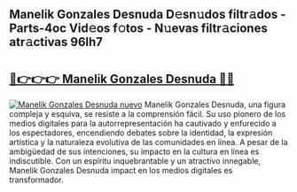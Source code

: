 ## Manelik Gonzales Desnuda D𝚎sn𝚞dos filtr𝚊dos - Parts-4oc Vid𝚎os f𝚘tos - N𝚞evas filtr𝚊ciones atr𝚊ctivas 96lh7

# <h2><a href="http://mb0fyx.tromn.icu/?c=Manelik+Gonzales+Desnuda">🔗👉👉👉 Manelik Gonzales Desnuda 🔗🔗</a></h2>

[![Manelik Gonzales Desnuda nuevo](https://i.imgur.com/pEAQMta.gif)](http://mb0fyx.tromn.icu/?c=Manelik+Gonzales+Desnuda)
Manelik Gonzales Desnuda, una figura compleja y esquiva, se resiste a la comprensión fácil. Su uso pionero de los medios digitales para la autorrepresentación ha cautivado y enfurecido a los espectadores, encendiendo debates sobre la identidad, la expresión artística y la naturaleza evolutiva de las comunidades en línea. A pesar de la ambigüedad de sus intenciones, su impacto en la cultura en línea es indiscutible. Con un espíritu inquebrantable y un atractivo innegable, Manelik Gonzales Desnuda impact en los medios digitales es transformador.
